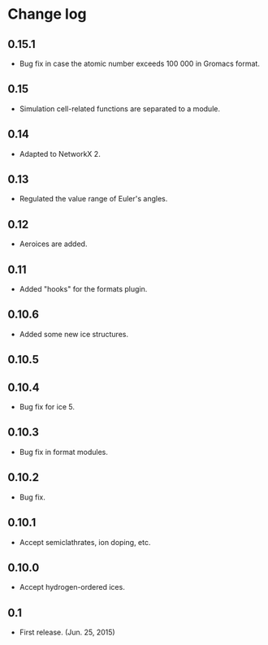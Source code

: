 # Change log

## 0.15.1

* Bug fix in case the atomic number exceeds 100 000 in Gromacs format.

## 0.15

* Simulation cell-related functions are separated to a module.

## 0.14

* Adapted to NetworkX 2.

## 0.13

* Regulated the value range of Euler's angles.

## 0.12

* Aeroices are added.

## 0.11

* Added "hooks" for the formats plugin.

## 0.10.6

* Added some new ice structures.

## 0.10.5

## 0.10.4

* Bug fix for ice 5.

## 0.10.3

* Bug fix in format modules.

## 0.10.2

* Bug fix.

## 0.10.1

* Accept semiclathrates, ion doping, etc.

## 0.10.0

* Accept hydrogen-ordered ices.

## 0.1

* First release. (Jun. 25, 2015)